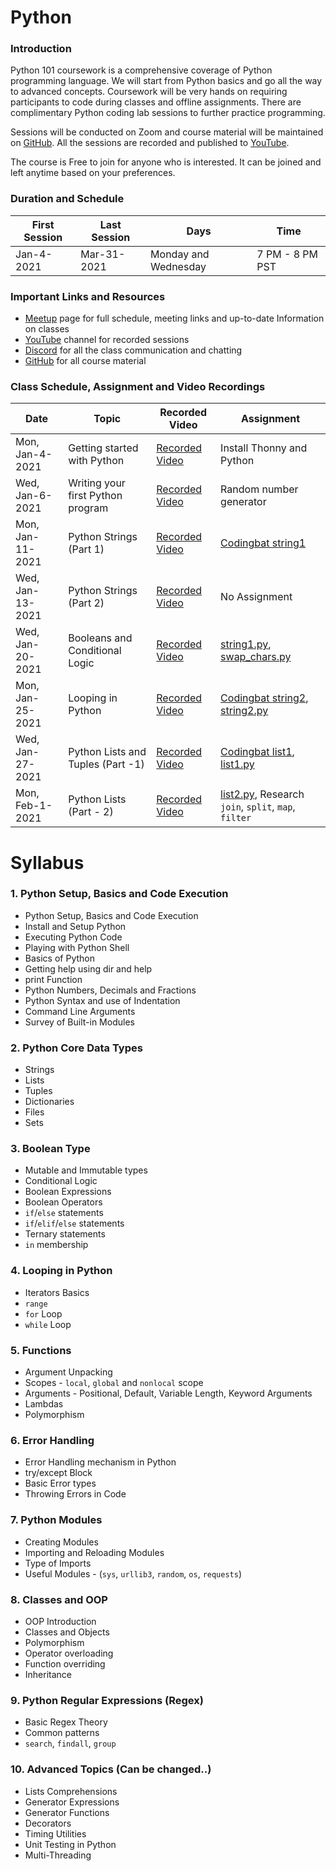 # Python

### Introduction

Python 101 coursework is a comprehensive coverage of Python programming language. We will start from Python basics and go all the way to advanced concepts. Coursework will be very hands on requiring participants to code during classes and offline assignments. There are complimentary Python coding lab sessions to further practice programming.

Sessions will be conducted on Zoom and course material will be maintained on [GitHub](https://github.com/letsbrewcode/python). All the sessions are recorded and published to [YouTube](https://www.youtube.com/channel/UCqEV2GnQHvwuvdYVf7iL1Nw).

The course is Free to join for anyone who is interested. It can be joined and left anytime based on your preferences.

### Duration and Schedule
| First Session | Last Session | Days | Time |
| ------ | ------ | ------ | ------ | 
| Jan-4-2021 | Mar-31-2021 | Monday and Wednesday | 7 PM - 8 PM PST |

### Important Links and Resources
  - [Meetup](https://www.meetup.com/letsbrewcode/) page for full schedule, meeting links and up-to-date Information on classes
  - [YouTube](https://www.youtube.com/channel/UCqEV2GnQHvwuvdYVf7iL1Nw) channel for recorded sessions
  - [Discord](https://discord.gg/AmvSsdWqnu) for all the class communication and chatting
  - [GitHub](https://github.com/letsbrewcode/python) for all course material

### Class Schedule, Assignment and Video Recordings
| Date | Topic | Recorded Video | Assignment |
| ------ | ------ | ------ | ------ | 
| Mon, Jan-4-2021 | Getting started with Python | [Recorded Video](https://youtu.be/C9_ME3i1WtY) | Install Thonny and Python |
| Wed, Jan-6-2021 | Writing your first Python program | [Recorded Video](https://youtu.be/1NTbAYtGnAA) | Random number generator |
| Mon, Jan-11-2021 | Python Strings (Part 1) | [Recorded Video](https://youtu.be/OZoUsCL4SBs) | [Codingbat string1](https://codingbat.com/java/String-1) |
| Wed, Jan-13-2021 | Python Strings (Part 2) |  [Recorded Video](https://youtu.be/hQ00N1U3xZ0) | No Assignment |
| Wed, Jan-20-2021 | Booleans and Conditional Logic | [Recorded Video](https://youtu.be/oMe8ivlZluU) | [string1.py](https://github.com/letsbrewcode/python/blob/master/strings/string1.py), [swap_chars.py](https://github.com/letsbrewcode/python/blob/master/strings/swap_chars.py) |
| Mon, Jan-25-2021 | Looping in Python | [Recorded Video](https://youtu.be/TIlB5np29jw) | [Codingbat string2](https://codingbat.com/java/String-2), [string2.py](https://github.com/letsbrewcode/python/blob/master/strings/string2.py) |
|Wed, Jan-27-2021|Python Lists and Tuples (Part -1)|[Recorded Video](https://youtu.be/yO7K1fKEjdA)|[Codingbat list1](https://codingbat.com/python/List-1), [list1.py](https://github.com/letsbrewcode/python/blob/master/lists/list1.py)|
| Mon, Feb-1-2021 | Python Lists (Part - 2) | [Recorded Video](https://youtu.be/PtezijhM90E) | [list2.py](https://github.com/letsbrewcode/python/blob/master/lists/list2.py), Research `join`, `split`, `map`, `filter` |

# Syllabus
### 1. Python Setup, Basics and Code Execution
 - Python Setup, Basics and Code Execution
 - Install and Setup Python
 - Executing Python Code
 - Playing with Python Shell
 - Basics of Python
 - Getting help using dir and help
 - print Function
 - Python Numbers, Decimals and Fractions
 - Python Syntax and use of Indentation
 - Command Line Arguments
 - Survey of Built-in Modules
### 2. Python Core Data Types
 - Strings
 - Lists
 - Tuples
 - Dictionaries
 - Files
 - Sets
### 3. Boolean Type
 - Mutable and Immutable types
 - Conditional Logic
 - Boolean Expressions
 - Boolean Operators
 - `if`/`else` statements
 - `if`/`elif`/`else` statements
 - Ternary statements
 - `in` membership
### 4. Looping in Python
 - Iterators Basics
 - `range`
 - `for` Loop
 - `while` Loop
### 5. Functions
 - Argument Unpacking
 - Scopes - `local`, `global` and `nonlocal` scope
 - Arguments - Positional, Default, Variable Length, Keyword Arguments
 - Lambdas
 - Polymorphism
### 6. Error Handling
 - Error Handling mechanism in Python
 - try/except Block
 - Basic Error types
 - Throwing Errors in Code
### 7. Python Modules
 - Creating Modules
 - Importing and Reloading Modules
 - Type of Imports
 - Useful Modules - (`sys`, `urllib3`, `random`, `os`, `requests`)
### 8. Classes and OOP
 - OOP Introduction
 - Classes and Objects
 - Polymorphism
 - Operator overloading
 - Function overriding
 - Inheritance
### 9. Python Regular Expressions (Regex)
 - Basic Regex Theory
 - Common patterns
 - `search`, `findall`, `group`
### 10. Advanced Topics (Can be changed..)
 - Lists Comprehensions
 - Generator Expressions
 - Generator Functions
 - Decorators
 - Timing Utilities
 - Unit Testing in Python
 - Multi-Threading

